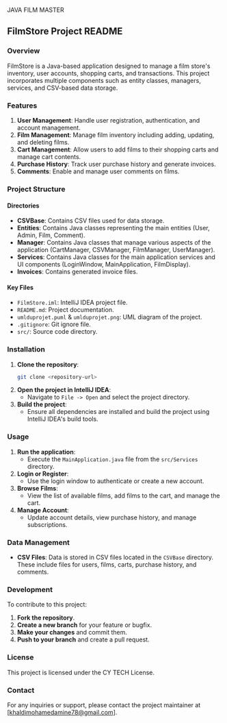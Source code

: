 JAVA FILM MASTER 

## FilmStore Project README

### Overview

FilmStore is a Java-based application designed to manage a film store's inventory, user accounts, shopping carts, and transactions. This project incorporates multiple components such as entity classes, managers, services, and CSV-based data storage.

### Features

1. **User Management**: Handle user registration, authentication, and account management.
2. **Film Management**: Manage film inventory including adding, updating, and deleting films.
3. **Cart Management**: Allow users to add films to their shopping carts and manage cart contents.
4. **Purchase History**: Track user purchase history and generate invoices.
5. **Comments**: Enable and manage user comments on films.

### Project Structure

#### Directories

- **CSVBase**: Contains CSV files used for data storage.
- **Entities**: Contains Java classes representing the main entities (User, Admin, Film, Comment).
- **Manager**: Contains Java classes that manage various aspects of the application (CartManager, CSVManager, FilmManager, UserManager).
- **Services**: Contains Java classes for the main application services and UI components (LoginWindow, MainApplication, FilmDisplay).
- **Invoices**: Contains generated invoice files.

#### Key Files

- `FilmStore.iml`: IntelliJ IDEA project file.
- `README.md`: Project documentation.
- `umlduprojet.puml` & `umlduprojet.png`: UML diagram of the project.
- `.gitignore`: Git ignore file.
- `src/`: Source code directory.

### Installation

1. **Clone the repository**:
    ```bash
    git clone <repository-url>
    ```
2. **Open the project in IntelliJ IDEA**:
    - Navigate to `File -> Open` and select the project directory.
3. **Build the project**:
    - Ensure all dependencies are installed and build the project using IntelliJ IDEA's build tools.

### Usage

1. **Run the application**:
    - Execute the `MainApplication.java` file from the `src/Services` directory.
2. **Login or Register**:
    - Use the login window to authenticate or create a new account.
3. **Browse Films**:
    - View the list of available films, add films to the cart, and manage the cart.
4. **Manage Account**:
    - Update account details, view purchase history, and manage subscriptions.

### Data Management

- **CSV Files**: Data is stored in CSV files located in the `CSVBase` directory. These include files for users, films, carts, purchase history, and comments.

### Development

To contribute to this project:

1. **Fork the repository**.
2. **Create a new branch** for your feature or bugfix.
3. **Make your changes** and commit them.
4. **Push to your branch** and create a pull request.

### License

This project is licensed under the CY TECH License.

### Contact

For any inquiries or support, please contact the project maintainer at [khaldimohamedamine78@gmail.com].
